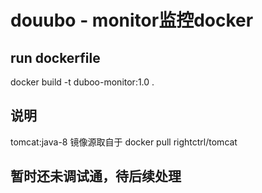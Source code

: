 # douubo - monitor监控docker

## run dockerfile

docker build -t duboo-monitor:1.0 .

## 说明
tomcat:java-8 镜像源取自于 docker pull rightctrl/tomcat

## 暂时还未调试通，待后续处理